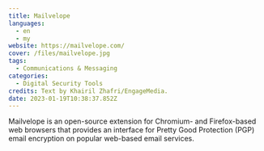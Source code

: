 ```yaml
---
title: Mailvelope
languages: 
  - en
  - my
website: https://mailvelope.com/
cover: /files/mailvelope.jpg
tags:
  - Communications & Messaging
categories:
  - Digital Security Tools
credits: Text by Khairil Zhafri/EngageMedia.
date: 2023-01-19T10:38:37.852Z
---
```

Mailvelope is an open-source extension for Chromium- and Firefox-based web browsers that provides an interface for Pretty Good Protection (PGP) email encryption on popular web-based email services.